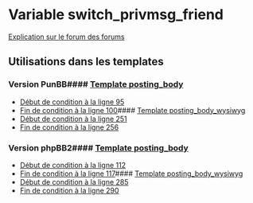 # Variable switch_privmsg_friend
[Explication sur le forum des forums](http://forum.forumactif.com/t294113-listing-des-variables#switch_privmsg_friend)
## Utilisations dans les templates
### Version PunBB#### [Template posting_body](punbb/posting_body.md)
* [Début de condition à la ligne 95](../punbb/posting_body.tpl#L95)
* [Fin de condition à la ligne 100](../punbb/posting_body.tpl#L100)#### [Template posting_body_wysiwyg](punbb/posting_body_wysiwyg.md)
* [Début de condition à la ligne 251](../punbb/posting_body_wysiwyg.tpl#L251)
* [Fin de condition à la ligne 256](../punbb/posting_body_wysiwyg.tpl#L256)
### Version phpBB2#### [Template posting_body](subsilver/posting_body.md)
* [Début de condition à la ligne 112](../subsilver/posting_body.tpl#L112)
* [Fin de condition à la ligne 117](../subsilver/posting_body.tpl#L117)#### [Template posting_body_wysiwyg](subsilver/posting_body_wysiwyg.md)
* [Début de condition à la ligne 285](../subsilver/posting_body_wysiwyg.tpl#L285)
* [Fin de condition à la ligne 290](../subsilver/posting_body_wysiwyg.tpl#L290)